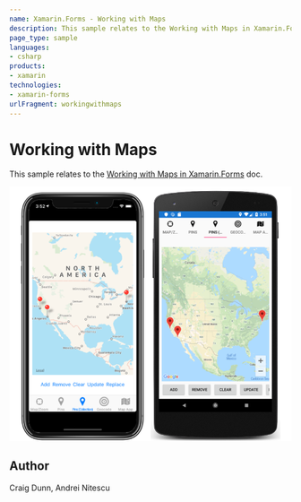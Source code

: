 ```yaml
---
name: Xamarin.Forms - Working with Maps
description: This sample relates to the Working with Maps in Xamarin.Forms doc.
page_type: sample
languages:
- csharp
products:
- xamarin
technologies:
- xamarin-forms
urlFragment: workingwithmaps
---
```

# Working with Maps

This sample relates to the [Working with Maps in Xamarin.Forms](http://developer.xamarin.com/guides/cross-platform/xamarin-forms/working-with/maps) doc.

![Working with Maps application screenshot](Screenshots/01All.png "Working with Maps application screenshot")

## Author

Craig Dunn, Andrei Nitescu
